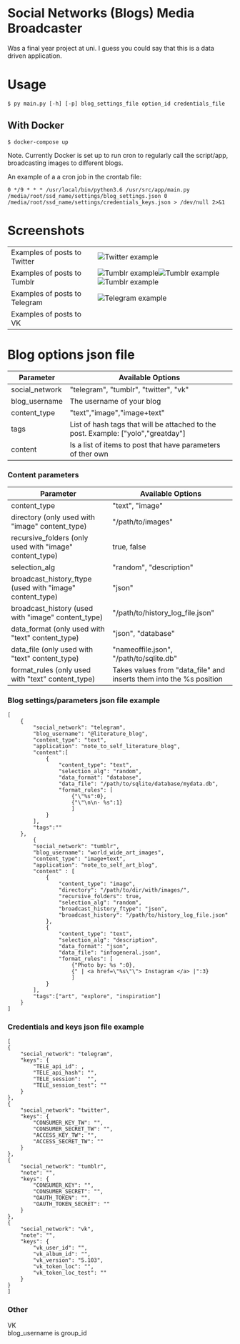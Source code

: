 # Social Networks (Blogs) Media Broadcaster

Was a final year project at uni. I guess you could say that this is a data driven application.

# Usage
```
$ py main.py [-h] [-p] blog_settings_file option_id credentials_file
```

## With Docker
```
$ docker-compose up
```

Note. Currently Docker is set up to run cron to regularly call the script/app, broadcasting images to different blogs.

An example of a a cron job in the crontab file:
```
0 */9 * * * /usr/local/bin/python3.6 /usr/src/app/main.py /media/root/ssd_name/settings/blog_settings.json 0 /media/root/ssd_name/settings/credentials_keys.json > /dev/null 2>&1
```

# Screenshots
|||
|--|--|
|Examples of posts to Twitter|![Twitter example](readme_images/example_post_twitter.jpg)|
|Examples of posts to Tumblr|![Tumblr example](readme_images/example_post_tumblr.jpg)![Tumblr example](readme_images/example_post_tumblr_2.jpg)![Tumblr example](readme_images/example_post_tumblr_3.jpg)|
|Examples of posts to Telegram|![Telegram example](readme_images/example_post_telegram.jpg)|
|Examples of posts to VK||

# Blog options json file
|Parameter|Available Options|
|--|--|
|social_network|"telegram", "tumblr", "twitter", "vk"|
|blog_username|The username of your blog|
|content_type|"text","image","image+text"|
|tags|List of hash tags that will be attached to the post. Example: ["yolo","greatday"]|
|content|Is a list of items to post that have parameters of ther own|

### Content parameters
|Parameter|Available Options|
|--|--|
|content_type|"text", "image"|
|directory (only used with "image" content_type)|"/path/to/images"|
|recursive_folders (only used with "image" content_type)|true, false|
|selection_alg|"random", "description"|
|broadcast_history_ftype (used with "image" content_type)|"json"|
|broadcast_history (used with "image" content_type)|"/path/to/history_log_file.json"|
|data_format (only used with "text" content_type)|"json", "database"|
|data_file (only used with "text" content_type)|"nameoffile.json", "/path/to/sqlite.db"|
|format_rules (only used with "text" content_type)|Takes values from "data_file" and inserts them into the %s position|



### Blog settings/parameters json file example
```
[
    {
        "social_network": "telegram",
        "blog_username": "@literature_blog",
        "content_type": "text",
        "application": "note_to_self_literature_blog",
        "content":[
            {
                "content_type": "text",
                "selection_alg": "random",
                "data_format": "database",
                "data_file": "/path/to/sqlite/database/mydata.db",
                "format_rules": [
                    {"\"%s":0},
                    {"\"\n\n- %s":1}
                    ]
            }
        ],
        "tags":""
    },
        {
        "social_network": "tumblr",
        "blog_username": "world_wide_art_images",
        "content_type": "image+text",
        "application": "note_to_self_art_blog",
        "content" : [
            {
                "content_type": "image",
                "directory": "/path/to/dir/with/images/",
                "recursive_folders": true,
                "selection_alg": "random",
                "broadcast_history_ftype": "json",
                "broadcast_history": "/path/to/history_log_file.json"
            },
            {
                "content_type": "text",
                "selection_alg": "description",
                "data_format": "json",
                "data_file": "infogeneral.json",
                "format_rules": [
                    {"Photo by: %s ":0},
                    {" | <a href=\"%s\"\"> Instagram </a> |":3}
                    ]
            }
        ],
        "tags":["art", "explore", "inspiration"]
    }
]
```


### Credentials and keys json file example
```
[
{
	"social_network": "telegram",
	"keys": {
		"TELE_api_id": ,
		"TELE_api_hash": "",
		"TELE_session":  "",
		"TELE_session_test": ""
	}
},
{
	"social_network": "twitter",
	"keys": {
		"CONSUMER_KEY_TW": "",
		"CONSUMER_SECRET_TW": "",
		"ACCESS_KEY_TW": "",
		"ACCESS_SECRET_TW": ""
	}
},
{
	"social_network": "tumblr",
	"note": "",
	"keys": {
		"CONSUMER_KEY": "",
		"CONSUMER_SECRET": "",
		"OAUTH_TOKEN": "",
		"OAUTH_TOKEN_SECRET": ""
	}
},
{
	"social_network": "vk",
	"note": "",
	"keys": {
		"vk_user_id": "",
		"vk_album_id": "",
		"vk_version": "5.103",
		"vk_token_loc": "",
		"vk_token_loc_test": ""
	}
}
]
```
### Other
VK  
blog_username is group_id

